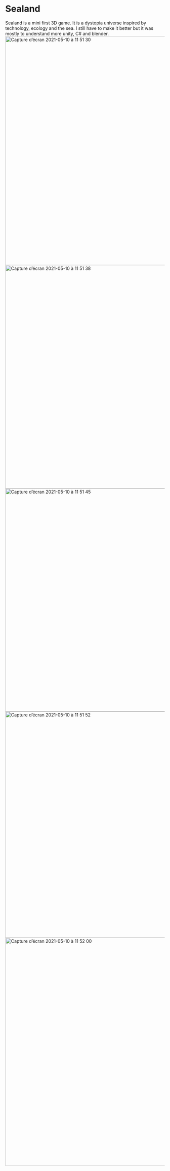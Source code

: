 # Sealand

Sealand is a mini first 3D game. It is a dystopia universe inspired by technology, ecology and the sea.
I still have to make it better but it was mostly to understand more unity, C# and blender.
<img width="723" alt="Capture d’écran 2021-05-10 à 11 51 30" src="https://user-images.githubusercontent.com/55030071/117624617-2639fa80-b186-11eb-8eca-1d75da31f6dd.png">
<img width="706" alt="Capture d’écran 2021-05-10 à 11 51 38" src="https://user-images.githubusercontent.com/55030071/117624635-2b974500-b186-11eb-807f-e88a668452bb.png">
<img width="705" alt="Capture d’écran 2021-05-10 à 11 51 45" src="https://user-images.githubusercontent.com/55030071/117624639-2cc87200-b186-11eb-905b-706a6473163b.png">
<img width="715" alt="Capture d’écran 2021-05-10 à 11 51 52" src="https://user-images.githubusercontent.com/55030071/117624644-2d610880-b186-11eb-97bd-2ee889f64776.png">
<img width="721" alt="Capture d’écran 2021-05-10 à 11 52 00" src="https://user-images.githubusercontent.com/55030071/117624649-2e923580-b186-11eb-948c-dfde52a5ebdf.png">
